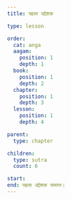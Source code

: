 ```yaml
---
title: पहला उद्देशक

type: lesson

order:
  cat: anga
  aagam:
    position: 1
    depth: 1
  book:
    position: 1
    depth: 2
  chapter:
    position: 1
    depth: 3
  lesson: 
    position: 1
    depth: 4

parent: 
  type: chapter

children: 
  type: sutra
  count: 6

start:
end: पहला उद्देशक समाप्त।
---
```


<children :children="children"></children>